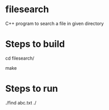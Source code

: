 # filesearch
C++ program to search a file in given directory

# Steps to build
cd filesearch/

make

# Steps to run
./find abc.txt ./
